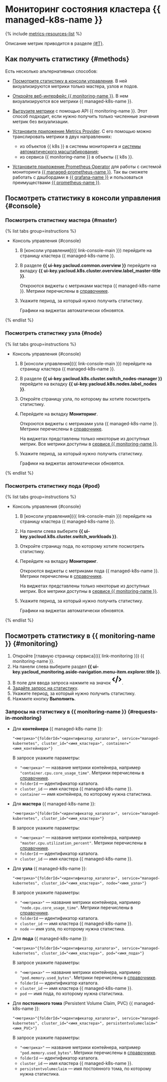 # Мониторинг состояния кластера {{ managed-k8s-name }}

{% include [metrics-resources-list](../../../_includes/managed-kubernetes/metrics-resources-list.md) %}

Описание метрик приводится в разделе [{#T}](../../metrics.md).

## Как получить статистику {#methods}

Есть несколько альтернативных способов:

* [Посмотрите статистику в консоли управления](#console). В ней визуализируются метрики только мастера, узлов и подов.
* [Откройте веб-интерфейс {{ monitoring-name }}](#monitoring). В нем визуализируются все метрики {{ managed-k8s-name }}.
* [Выгрузите метрики](../../../monitoring/operations/metric/get.md) с помощью API {{ monitoring-name }}. Этот способ подходит, если нужно получить только численные значения метрик без визуализации.
* [Установите приложение Metrics Provider](../applications/metrics-provider.md). С его помощью можно транслировать метрики в двух направлениях:

   * из объектов {{ k8s }} в системы мониторинга и [системы автоматического масштабирования](../../concepts/autoscale.md);
   * из сервиса {{ monitoring-name }} в объекты {{ k8s }}.


* [Установите приложение Prometheus Operator](../applications/prometheus-operator.md) для работы с системой мониторинга [{{ managed-prometheus-name }}](../../../monitoring/operations/prometheus/index.md). Так вы сможете работать с дашбордами в [{{ grafana-name }}](https://grafana.com/grafana/) и пользоваться преимуществами [{{ prometheus-name }}](https://prometheus.io/docs/introduction/overview/).


## Посмотреть статистику в консоли управления {#console}

### Посмотреть статистику мастера {#master}

{% list tabs group=instructions %}

- Консоль управления {#console}

  1. В [консоли управления]({{ link-console-main }}) перейдите на страницу кластера {{ managed-k8s-name }}.
  1. В разделе **{{ ui-key.yacloud.common.overview }}** перейдите на вкладку **{{ ui-key.yacloud.k8s.cluster.overview.label_master-title }}**.

      Откроются виджеты с метриками мастера {{ managed-k8s-name }}. Метрики перечислены в [справочнике](../../metrics.md#managed-kubernetes-master-metrics).

   1. Укажите период, за который нужно получить статистику.

      Графики на виджетах автоматически обновятся.

{% endlist %}

### Посмотреть статистику узла {#node}

{% list tabs group=instructions %}

- Консоль управления {#console}

  1. В [консоли управления]({{ link-console-main }}) перейдите на страницу кластера {{ managed-k8s-name }}.
  1. В разделе **{{ ui-key.yacloud.k8s.cluster.switch_nodes-manager }}** перейдите на вкладку **{{ ui-key.yacloud.k8s.nodes.label_nodes }}**.
  1. Откройте страницу узла, по которому вы хотите посмотреть статистику.
  1. Перейдите на вкладку **Мониторинг**.

      Откроются виджеты с метриками узла {{ managed-k8s-name }}. Метрики перечислены в [справочнике](../../metrics.md#managed-kubernetes-node-metrics).

      На виджетах представлены только некоторые из доступных метрик. Все метрики доступны в [сервисе {{ monitoring-name }}](#monitoring).

  1. Укажите период, за который нужно получить статистику.

      Графики на виджетах автоматически обновятся.

{% endlist %}

### Посмотреть статистику пода {#pod}

{% list tabs group=instructions %}

- Консоль управления {#console}

  1. В [консоли управления]({{ link-console-main }}) перейдите на страницу кластера {{ managed-k8s-name }}.
  1. На панели слева выберите **{{ ui-key.yacloud.k8s.cluster.switch_workloads }}**.
  1. Откройте страницу пода, по которому хотите посмотреть статистику.
  1. Перейдите на вкладку **Мониторинг**.

     Откроются виджеты с метриками пода {{ managed-k8s-name }}. Метрики перечислены в [справочнике](../../metrics.md#managed-kubernetes-pod-metrics).

     На виджетах представлены только некоторые из доступных метрик. Все метрики доступны в [сервисе {{ monitoring-name }}](#monitoring).

  1. Укажите период, за который нужно получить статистику.

     Графики на виджетах автоматически обновятся.

{% endlist %}

## Посмотреть статистику в {{ monitoring-name }} {#monitoring}

1. Откройте [главную страницу сервиса]({{ link-monitoring }}) {{ monitoring-name }}.
1. На панели слева выберите раздел **{{ ui-key.yacloud_monitoring.aside-navigation.menu-item.explorer.title }}**.
1. В поле для ввода запроса нажмите на значок ![image](../../../_assets/console-icons/code.svg).
1. [Задайте запрос на статистику](#requests-in-monitoring).
1. Укажите период, за который нужно получить статистику.
1. Нажмите кнопку **Выполнить**.

### Запросы на статистику в {{ monitoring-name }} {#requests-in-monitoring}

* Для **контейнера** {{ managed-k8s-name }}:

   ```
   "<метрика>"{folderId="<идентификатор_каталога>", service="managed-kubernetes", cluster_id="<имя_кластера>", container="<имя_контейнера>"}
   ```

   В запросе укажите параметры:

   * `"<метрика>"` — название метрики контейнера, например `"container.cpu.core_usage_time"`. Метрики перечислены в [справочнике](../../metrics.md#managed-kubernetes-container-metrics).
   * `folderId` — идентификатор каталога.
   * `cluster_id` — имя кластера {{ managed-k8s-name }}.
   * `container` — имя контейнера, по которому нужна статистика.

* Для **мастера** {{ managed-k8s-name }}:

   ```
   "<метрика>"{folderId="<идентификатор_каталога>", service="managed-kubernetes", cluster_id="<имя_кластера>"}
   ```

   В запросе укажите параметры:

   * `"<метрика>"` — название метрики контейнера, например `"master.cpu.utilization_percent"`. Метрики перечислены в [справочнике](../../metrics.md#managed-kubernetes-master-metrics).
   * `folderId` — идентификатор каталога.
   * `cluster_id` — имя кластера {{ managed-k8s-name }}.

* Для **узла** {{ managed-k8s-name }}:

   ```
   "<метрика>"{folderId="<идентификатор_каталога>", service="managed-kubernetes", cluster_id="<имя_кластера>", node="<имя_узла>"}
   ```

   В запросе укажите параметры:

   * `"<метрика>"` — название метрики контейнера, например `"node.cpu.core_usage_time"`. Метрики перечислены в [справочнике](../../metrics.md#managed-kubernetes-node-metrics).
   * `folderId` — идентификатор каталога.
   * `cluster_id` — имя кластера {{ managed-k8s-name }}.
   * `node` — имя узла, по которому нужна статистика.

* Для **пода** {{ managed-k8s-name }}:

   ```
   "<метрика>"{folderId="<идентификатор_каталога>", service="managed-kubernetes", cluster_id="<имя_кластера>", pod="<имя_пода>"}
   ```

   В запросе укажите параметры:

   * `"<метрика>"` — название метрики контейнера, например `"pod.memory.used_bytes"`. Метрики перечислены в [справочнике](../../metrics.md#managed-kubernetes-pod-metrics).
   * `folderId` — идентификатор каталога.
   * `cluster_id` — имя кластера {{ managed-k8s-name }}.
   * `pod` — имя пода, по которому нужна статистика.

* Для **постоянного тома** (Persistent Volume Claim, PVC) {{ managed-k8s-name }}:

   ```
   "<метрика>"{folderId="<идентификатор_каталога>", service="managed-kubernetes", cluster_id="<имя_кластера>", persistentvolumeclaim="<имя_PVC>"}
   ```

   В запросе укажите параметры:

   * `"<метрика>"` — название метрики контейнера, например `"pod.memory.used_bytes"`. Метрики перечислены в [справочнике](../../metrics.md#managed-kubernetes-persistent-volume-metrics).
   * `folderId` — идентификатор каталога.
   * `cluster_id` — имя кластера {{ managed-k8s-name }}.
   * `persistentvolumeclaim` — имя постоянного тома, по которому нужна статистика.
